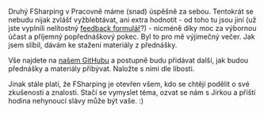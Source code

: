 ﻿Druhý FSharping v Pracovně máme (snad) úspěšně za sebou. Tentokrát se nebudu nijak zvlášť vyžblebtávat, ani extra hodnotit - od toho tu jsou jiní (už jste vyplnili nelítostný [feedback formulář](https://www.fsharping.cz/feedback)?) - nicméně díky moc za výbornou účast a příjemný popřednáškový pokec. Byl to pro mě výjimečný večer. Jak jsem slíbil, dávám ke stažení materiály z přednášky.

[comment]:Perex

Vše najdete na [našem GitHubu](https://github.com/fsharping/Docs/tree/master/Boot2FSharp) a postupně budu přidávat další, jak budou přednášky a materiály přibývat. Naložte s nimi dle libosti.

Jinak stále platí, že FSharping je otevřen všem, kdo se chtějí podělit o své zkušenosti a znalosti. Stačí se vymyslet téma, ozvat se nám s Jirkou a příští hodina nehynoucí slávy může být vaše. :)